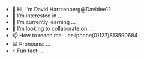 - 👋 Hi, I’m David Hartzenberg@Davidee12
- 👀 I’m interested in ...
- 🌱 I’m currently learning ...
- 💞️ I’m looking to collaborate on ...
- 📫 How to reach me ...cellphone(01127)813590684
- 😄 Pronouns: ...
- ⚡ Fun fact: ...

<!---
Davidee12/Davidee12 is a ✨ special ✨ repository because its `README.md` (this file) appears on your GitHub profile.
You can click the Preview link to take a look at your changes.
--->
